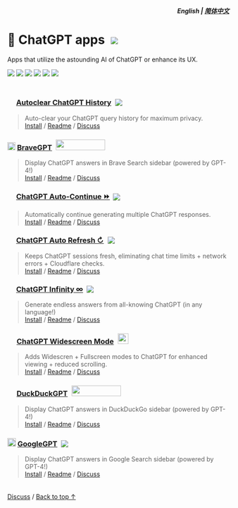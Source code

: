 <div align="right">
<h5>English | <a href="zh-cn#readme">简体中文</a></h5>
</div>

# 🤖 ChatGPT apps &nbsp;[![](https://img.shields.io/twitter/url/http/shields.io.svg?style=social)](https://twitter.com/intent/tweet?text=Check%20these%20%23ChatGPT%20add-ons%20out%21&url=https://github.com/adamlui/chatgpt-addons&hashtags=greasemonkey,userscript,javascript,ai)

Apps that utilize the astounding AI of ChatGPT or enhance its UX.

![](https://img.shields.io/badge/Installs-80,000+-2bbbd8?logo=docusign&logoColor=white&labelColor=464646&style=for-the-badge)
[![](https://img.shields.io/github/stars/adamlui/chatgpt-apps?label=Stars&logo=github&logoColor=white&labelColor=464646&color=fcf67b&style=for-the-badge)](https://github.com/adamlui/chatgpt-apps/stargazers)
[![](https://img.shields.io/badge/License-MIT-fcde7b.svg?logo=internetarchive&logoColor=white&labelColor=464646&style=for-the-badge)](https://github.com/adamlui/chatgpt-apps/blob/main/LICENSE)
[![](https://img.shields.io/github/commit-activity/m/adamlui/chatgpt-apps?label=Commits&logo=github&logoColor=white&labelColor=464646&color=7bb7fc&style=for-the-badge)](https://github.com/adamlui/chatgpt-apps/commits/main)
[![](https://img.shields.io/codefactor/grade/github/adamlui/chatgpt-apps?label=Code+Quality&logo=codefactor&logoColor=white&labelColor=464646&color=b5fc7b&style=for-the-badge)](https://www.codefactor.io/repository/github/adamlui/chatgpt-apps)
[![](https://img.shields.io/badge/Powered_by-chatgpt.js-black?logo=gamejolt&logoColor=white&labelColor=464646&style=for-the-badge)](https://github.com/kudoai/chatgpt.js?utm_source=chatgpt_apps&utm_content=github_shield)

<img height=10px width="100%" src="https://raw.githubusercontent.com/andreasbm/readme/master/assets/lines/aqua.png">

### <picture><source media="(prefers-color-scheme: dark)" srcset="https://i.imgur.com/RduASbD.png"><img width=16 src="https://raw.githubusercontent.com/adamlui/chatgpt-userscripts/main/media/icons/openai-favicon64.png"></picture> [Autoclear ChatGPT History](../autoclear-chatgpt-history) <a href="https://github.com/awesome-scripts/awesome-userscripts#privacy"><img src="https://awesome.re/mentioned-badge.svg" style="margin:0 0 -2px 5px"></a>

> Auto-clear your ChatGPT query history for maximum privacy.
<br>[Install](https://github.com/adamlui/chatgpt-apps/tree/main/autoclear-chatgpt-history#-installation) /
[Readme](https://github.com/adamlui/chatgpt-apps/tree/main/autoclear-chatgpt-history#readme) /
[Discuss](https://github.com/adamlui/chatgpt-apps/discussions)

### <img style="margin-bottom:-1px" src="https://media.bravegpt.com/images/bravegpt-icon48.png" width=18> [BraveGPT](../bravegpt) <a href="https://www.producthunt.com/posts/bravegpt?utm_source=badge-featured&utm_medium=badge&utm_souce=badge-bravegpt" target="_blank"><img src="https://api.producthunt.com/widgets/embed-image/v1/featured.svg?post_id=385630&theme=light" style="width: 112px; height: 24px; margin:0 0 -4px 5px;" width="112" height="24" /></a>

> Display ChatGPT answers in Brave Search sidebar (powered by GPT-4!)
<br>[Install](https://github.com/adamlui/chatgpt-apps/tree/main/bravegpt#-installation) /
[Readme](https://github.com/adamlui/chatgpt-apps/tree/main/bravegpt#readme) /
[Discuss](https://github.com/adamlui/chatgpt-apps/discussions)

### <picture><source media="(prefers-color-scheme: dark)" srcset="https://i.imgur.com/RduASbD.png"><img width=16 src="https://raw.githubusercontent.com/adamlui/chatgpt-userscripts/main/media/icons/openai-favicon64.png"></picture> [ChatGPT Auto-Continue ⏩](../chatgpt-auto-continue) <a href="https://github.com/awesome-scripts/awesome-userscripts#chatgpt"><img src="https://awesome.re/mentioned-badge.svg" style="margin:0 0 -3px 3px"></a>

> Automatically continue generating multiple ChatGPT responses.
<br>[Install](https://github.com/adamlui/chatgpt-apps/tree/main/chatgpt-auto-continue#-installation) /
[Readme](https://github.com/adamlui/chatgpt-apps/tree/main/chatgpt-auto-continue#readme) /
[Discuss](https://github.com/adamlui/chatgpt-apps/discussions)

### <picture><source media="(prefers-color-scheme: dark)" srcset="https://i.imgur.com/RduASbD.png"><img width=16 src="https://raw.githubusercontent.com/adamlui/chatgpt-userscripts/main/media/icons/openai-favicon64.png"></picture> [ChatGPT Auto Refresh ↻](../chatgpt-auto-refresh) <a href="https://github.com/awesome-scripts/awesome-userscripts#chatgpt"><img src="https://awesome.re/mentioned-badge.svg" style="margin:0 0 -2px 5px"></a>

> Keeps ChatGPT sessions fresh, eliminating chat time limits + network errors + Cloudflare checks.
<br>[Install](https://github.com/adamlui/chatgpt-apps/tree/main/chatgpt-auto-refresh#-installation) /
[Readme](https://github.com/adamlui/chatgpt-apps/tree/main/chatgpt-auto-refresh#readme) /
[Discuss](https://github.com/adamlui/chatgpt-apps/discussions)

### <picture><source media="(prefers-color-scheme: dark)" srcset="https://i.imgur.com/RduASbD.png"><img width=16 src="https://raw.githubusercontent.com/adamlui/chatgpt-userscripts/main/media/icons/openai-favicon64.png"></picture> [ChatGPT Infinity ∞](../chatgpt-infinity) <a href="https://github.com/awesome-scripts/awesome-userscripts#chatgpt"><img src="https://awesome.re/mentioned-badge.svg" style="margin:0 0 -2px 4px"></a>

> Generate endless answers from all-knowing ChatGPT (in any language!)
<br>[Install](https://github.com/adamlui/chatgpt-apps/tree/main/chatgpt-infinity#-installation) /
[Readme](https://github.com/adamlui/chatgpt-apps/tree/main/chatgpt-infinity#readme) /
[Discuss](https://github.com/adamlui/chatgpt-apps/discussions)

### <img width=17 style="margin-bottom:-1px" src="https://raw.githubusercontent.com/adamlui/chatgpt-widescreen/main/media/images/icons/widescreen-robot-emoji/icon16.png"> [ChatGPT Widescreen Mode](../chatgpt-widescreen) <img src="https://raw.githubusercontent.com/adamlui/chatgpt-widescreen/main/media/images/badges/product-hunt/product-of-the-week-2-larger-centered-rounded-light.svg" style="width: auto; height: 24px; margin:0 0 -4px 5px;" width="auto" height="24" />

> Adds Widescren + Fullscreen modes to ChatGPT for enhanced viewing + reduced scrolling.
<br>[Install](https://github.com/adamlui/chatgpt-apps/tree/main/chatgpt-widescreen#-installation) /
[Readme](https://github.com/adamlui/chatgpt-apps/tree/main/chatgpt-widescreen#readme) /
[Discuss](https://github.com/adamlui/chatgpt-apps/discussions)

### <img style="margin-bottom:-1px" src="https://media.duckduckgpt.com/images/ddgpt-icon48.png" width=17> [DuckDuckGPT](../duckduckgpt) <a href="https://www.producthunt.com/posts/duckduckgpt?utm_source=badge-featured&utm_medium=badge&utm_souce=badge-duckduckgpt" target="_blank"><img src="https://api.producthunt.com/widgets/embed-image/v1/featured.svg?post_id=379261&theme=light" style="width: 112px; height: 24px; margin:0 0 -4px 5px;" width="112" height="24" /></a>

> Display ChatGPT answers in DuckDuckGo sidebar (powered by GPT-4!)
<br>[Install](https://github.com/adamlui/chatgpt-apps/tree/main/duckduckgpt#-installation) /
[Readme](https://github.com/adamlui/chatgpt-apps/tree/main/duckduckgpt#readme) /
[Discuss](https://github.com/adamlui/chatgpt-apps/discussions)

### <img src="https://www.google.com/s2/favicons?sz=64&domain=google.com" width=19> [GoogleGPT](../googlegpt) <a href="https://github.com/awesome-scripts/awesome-userscripts#chatgpt"><img src="https://awesome.re/mentioned-badge.svg" style="margin:0 0 -2px 5px"></a>

> Display ChatGPT answers in Google Search sidebar (powered by GPT-4!)
<br>[Install](https://greasyfork.org/scripts/478597-googlegpt) /
[Readme](https://github.com/adamlui/chatgpt-apps/tree/main/googlegpt#readme) /
[Discuss](https://github.com/adamlui/chatgpt-apps/discussions)

<img height=6px width="100%" src="https://raw.githubusercontent.com/andreasbm/readme/master/assets/lines/aqua.png">

[Discuss](https://github.com/adamlui/chatgpt-apps/discussions) /
<a href="#english--%E7%AE%80%E4%BD%93%E4%B8%AD%E6%96%87">Back to top ↑</a>
